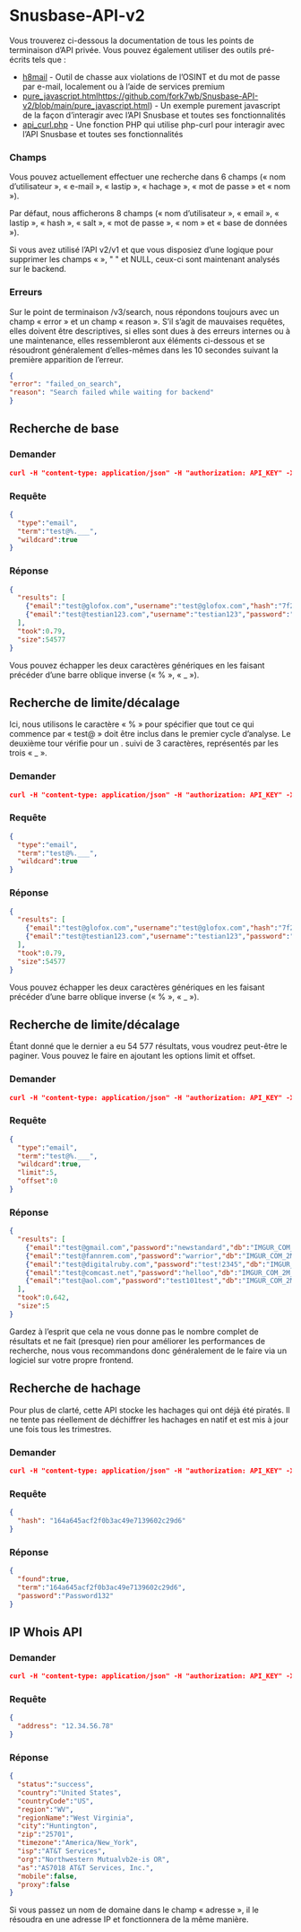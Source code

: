 # Snusbase-API-v2

Vous trouverez ci-dessous la documentation de tous les points de terminaison d’API privée. Vous pouvez également utiliser des outils pré-écrits tels que :

- [h8mail](https://github.com/khast3x/h8mail) - Outil de chasse aux violations de l’OSINT et du mot de passe par e-mail, localement ou à l’aide de services premium
- [pure_javascript.html](https://github.com/fork7wb/Snusbase-API-v2/blob/main/pure_javascript.html)https://github.com/fork7wb/Snusbase-API-v2/blob/main/pure_javascript.html) - Un exemple purement javascript de la façon d’interagir avec l’API Snusbase et toutes ses fonctionnalités
- [api_curl.php](https://github.com/fork7wb/Snusbase-API-v2/blob/main/api_curl.php) - Une fonction PHP qui utilise php-curl pour interagir avec l’API Snusbase et toutes ses fonctionnalités

### Champs
Vous pouvez actuellement effectuer une recherche dans 6 champs (« nom d’utilisateur », « e-mail », « lastip », « hachage », « mot de passe » et « nom »).

Par défaut, nous afficherons 8 champs (« nom d’utilisateur », « email », « lastip », « hash », « salt », « mot de passe », « nom » et « base de données »).

Si vous avez utilisé l’API v2/v1 et que vous disposiez d’une logique pour supprimer les champs «  », " " et NULL, ceux-ci sont maintenant analysés sur le backend.

### Erreurs
Sur le point de terminaison /v3/search, nous répondons toujours avec un champ « error » et un champ « reason ». S’il s’agit de mauvaises requêtes, elles doivent être descriptives, si elles sont dues à des erreurs internes ou à une maintenance, elles ressembleront aux éléments ci-dessous et se résoudront généralement d’elles-mêmes dans les 10 secondes suivant la première apparition de l’erreur.

```json
{
"error": "failed_on_search",
"reason": "Search failed while waiting for backend"
}
```

## Recherche de base
### Demander
```json
curl -H "content-type: application/json" -H "authorization: API_KEY" -X POST -d '{"type":"email","term":"test@test.com"}' https://api.snusbase.com/v3/search
```
### Requête
```json
{
  "type":"email",
  "term":"test@%.___",
  "wildcard":true
}
```
### Réponse
```json
{
  "results": [
    {"email":"test@glofox.com","username":"test@glofox.com","hash":"7f2ababa423061c509f4923dd04b6cf1","name":"Glofox Test","db":"GLOFOX_COM_2M_FITNESS_032020"},
    {"email":"test@testian123.com","username":"testian123","password":"123456","lastip":"70.81.142.30","hash":"a49dce509af07a3d003798ce5b800647","db":"FLING_COM_39M_DATING_2011"}
  ],
  "took":0.79,
  "size":54577
}
```
Vous pouvez échapper les deux caractères génériques en les faisant précéder d’une barre oblique inverse (« % », « _ »).

## Recherche de limite/décalage
Ici, nous utilisons le caractère « % » pour spécifier que tout ce qui commence par « test@ » doit être inclus dans le premier cycle d’analyse. Le deuxième tour vérifie pour un . suivi de 3 caractères, représentés par les trois « _ ».
### Demander
```json
curl -H "content-type: application/json" -H "authorization: API_KEY" -X POST -d '{"type":"email","term":"test@%.___","wildcard":true}' https://api.snusbase.com/v3/search
```
### Requête
```json
{
  "type":"email",
  "term":"test@%.___",
  "wildcard":true
}
```
### Réponse
```json
{
  "results": [
    {"email":"test@glofox.com","username":"test@glofox.com","hash":"7f2ababa423061c509f4923dd04b6cf1","name":"Glofox Test","db":"GLOFOX_COM_2M_FITNESS_032020"},
    {"email":"test@testian123.com","username":"testian123","password":"123456","lastip":"70.81.142.30","hash":"a49dce509af07a3d003798ce5b800647","db":"FLING_COM_39M_DATING_2011"}
  ],
  "took":0.79,
  "size":54577
}
```
Vous pouvez échapper les deux caractères génériques en les faisant précéder d’une barre oblique inverse (« % », « _ »).

## Recherche de limite/décalage
Étant donné que le dernier a eu 54 577 résultats, vous voudrez peut-être le paginer. Vous pouvez le faire en ajoutant les options limit et offset.
### Demander
```json
curl -H "content-type: application/json" -H "authorization: API_KEY" -X POST -d '{"type":"email","term":"test@%.___","wildcard":true,"limit":5,"offset":0}' https://api.snusbase.com/v3/search
```
### Requête
```json
{
  "type":"email",
  "term":"test@%.___",
  "wildcard":true,
  "limit":5,
  "offset":0
}
```
### Réponse
```json
{
  "results": [
    {"email":"test@gmail.com","password":"newstandard","db":"IMGUR_COM_2M_SOCIAL_092013"},
    {"email":"test@fannrem.com","password":"warrior","db":"IMGUR_COM_2M_SOCIAL_092013"},
    {"email":"test@digitalruby.com","password":"test!2345","db":"IMGUR_COM_2M_SOCIAL_092013"},
    {"email":"test@comcast.net","password":"helloo","db":"IMGUR_COM_2M_SOCIAL_092013"},
    {"email":"test@aol.com","password":"test101test","db":"IMGUR_COM_2M_SOCIAL_092013"}
  ],
  "took":0.642,
  "size":5
}
```
Gardez à l’esprit que cela ne vous donne pas le nombre complet de résultats et ne fait (presque) rien pour améliorer les performances de recherche, nous vous recommandons donc généralement de le faire via un logiciel sur votre propre frontend.

## Recherche de hachage
Pour plus de clarté, cette API stocke les hachages qui ont déjà été piratés. Il ne tente pas réellement de déchiffrer les hachages en natif et est mis à jour une fois tous les trimestres.
### Demander
```json
curl -H "content-type: application/json" -H "authorization: API_KEY" -X POST -d '{"hash": "164a645acf2f0b3ac49e7139602c29d6"}' https://api.snusbase.com/v3/hash
```
### Requête
```json
{
  "hash": "164a645acf2f0b3ac49e7139602c29d6"
}
```
### Réponse
```json
{
  "found":true,
  "term":"164a645acf2f0b3ac49e7139602c29d6",
  "password":"Password132"
}
```

## IP Whois API
### Demander
```json
curl -H "content-type: application/json" -H "authorization: API_KEY" -X POST -d '{"address": "12.34.56.78"}' https://api.snusbase.com/v3/ipwhois
```
### Requête
```json
{
  "address": "12.34.56.78"
}
```
### Réponse
```json
{
  "status":"success",
  "country":"United States",
  "countryCode":"US",
  "region":"WV",
  "regionName":"West Virginia",
  "city":"Huntington",
  "zip":"25701",
  "timezone":"America/New_York",
  "isp":"AT&T Services",
  "org":"Northwestern Mutualvb2e-is OR",
  "as":"AS7018 AT&T Services, Inc.",
  "mobile":false,
  "proxy":false
}
```
Si vous passez un nom de domaine dans le champ « adresse », il le résoudra en une adresse IP et fonctionnera de la même manière.















